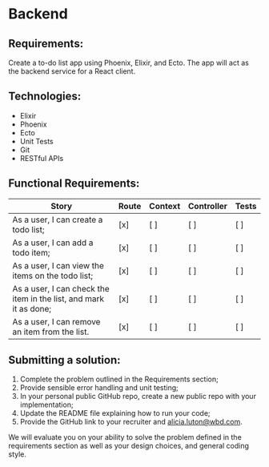 # Backend

## Requirements:

Create a to-do list app using Phoenix, Elixir, and Ecto. The app will act as the
backend service for a React client.

## Technologies:

- Elixir
- Phoenix
- Ecto
- Unit Tests
- Git
- RESTful APIs

## Functional Requirements:

| Story                                                             | Route | Context | Controller | Tests |
|-------------------------------------------------------------------|-------|---------|------------|-------|
| As a user, I can create a todo list;                              |  [x]  |   [ ]   |     [ ]    |  [ ]  |
| As a user, I can add a todo item;                                 |  [x]  |   [ ]   |     [ ]    |  [ ]  |
| As a user, I can view the items on the todo list;                 |  [x]  |   [ ]   |     [ ]    |  [ ]  |
| As a user, I can check the item in the list, and mark it as done; |  [x]  |   [ ]   |     [ ]    |  [ ]  |
| As a user, I can remove an item from the list.                    |  [x]  |   [ ]   |     [ ]    |  [ ]  |

## Submitting a solution:

1. Complete the problem outlined in the Requirements section;
2. Provide sensible error handling and unit testing;
3. In your personal public GitHub repo, create a new public repo with your implementation;
4. Update the README file explaining how to run your code;
5. Provide the GitHub link to your recruiter and alicia.luton@wbd.com.

We will evaluate you on your ability to solve the problem defined in the requirements section as
well as your design choices, and general coding style.